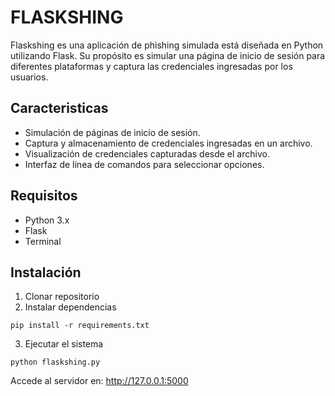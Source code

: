 # FLASKSHING
Flaskshing es una aplicación de phishing simulada está diseñada en Python utilizando Flask. Su propósito es simular una página de inicio de sesión para diferentes plataformas y captura las credenciales ingresadas por los usuarios.

## Caracteristicas
* Simulación de páginas de inicio de sesión.
* Captura y almacenamiento de credenciales ingresadas en un archivo.
* Visualización de credenciales capturadas desde el archivo.
* Interfaz de línea de comandos para seleccionar opciones.

## Requisitos
* Python 3.x
* Flask
* Terminal

## Instalación
1. Clonar repositorio
2. Instalar dependencias
````
pip install -r requirements.txt
````
3. Ejecutar el sistema
````
python flaskshing.py
````
Accede al servidor en: http://127.0.0.1:5000